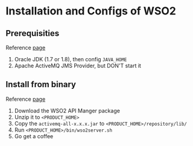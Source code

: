 # Installation and Configs of WSO2

## Prerequisities

Reference [page](https://docs.wso2.com/display/AM210/Installation+Prerequisites)

1. Oracle JDK (1.7 or 1.8), then config `JAVA_HOME`
2. Apache ActiveMQ JMS Provider, but DON'T start it

## Install from binary

Reference [page](https://docs.wso2.com/display/AM210/Installing+the+Product)

1. Download the WSO2 API Manger package
2. Unzip it to `<PRODUCT_HOME>`
3. Copy the `activemq-all-x.x.x.jar` to `<PRODUCT_HOME>/repository/lib/`
4. Run `<PRODUCT_HOME>/bin/wso2server.sh`
5. Go get a coffee
